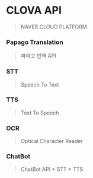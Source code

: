 # CLOVA API

> NAVER CLOUD PLATFORM



### Papago Translation

> 파파고 번역 API 



### STT

> Speech To Text



### TTS

> Text To Speech



### OCR

> Optical Character Reader



### ChatBot

> ChatBot API + STT + TTS
